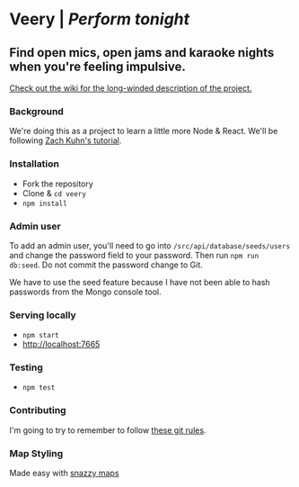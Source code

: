 # Veery | *Perform tonight*
## Find open mics, open jams and karaoke nights when you're feeling impulsive.
[Check out the wiki for the long-winded description of the project.](https://github.com/mweslander/veery/wiki)

### Background
We're doing this as a project to learn a little more Node & React. We'll be following [Zach Kuhn's tutorial](https://medium.com/@zacharykuhn/a-gentle-intro-to-react-part-1-82ef6b16973c).

### Installation

* Fork the repository
* Clone & `cd veery`
* `npm install`

### Admin user

To add an admin user, you'll need to go into `/src/api/database/seeds/users` and change the password field to your password. Then run `npm run db:seed`. Do not commit the password change to Git.

We have to use the seed feature because I have not been able to hash passwords from the Mongo console tool.

### Serving locally

* `npm start`
* [http://localhost:7665](http://localhost:7665)

### Testing

* `npm test`

### Contributing
I'm going to try to remember to follow [these git rules](https://docs.google.com/document/d/1QrDFcIiPjSLDn3EL15IJygNPiHORgU1_OOAqWjiDU5Y/edit#).

### Map Styling
Made easy with [snazzy maps](https://snazzymaps.com/editor)
